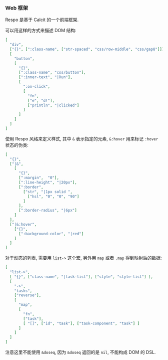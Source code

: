 
### Web 框架

Respo 是基于 Calcit 的一个前端框架.

可以用这样的方式来描述 DOM 结构:

```json
[
  "div",
  ["{}", [":class-name", ["str-spaced", "css/row-middle", "css/gap8"]]],
  [
    "button",
    [
      "{}",
      [":class-name", "css/button"],
      [":inner-text", "|Run"],
      [
        ":on-click",
        [
          "fn",
          ["e", "d!"],
          ["println", "|clicked"]
        ]
      ]
    ]
  ]
]
```

使用 Respo 风格来定义样式, 其中 `&` 表示指定的元素, `&:hover` 用来标记 `:hover` 状态的伪类:

```json
[
  "{}",
  ["|&",
    [
      "{}",
      [":margin",  "0"],
      [":line-height", "|20px"],
      [":border",
        ["str", "|1px solid ",
          ["hsl", "0", "0", "90"]
        ]
      ],
      [":border-radius", "|6px"]
    ]
  ],
  ["|&:hover",
    ["{}",
      [":background-color", "|red"]
    ]
  ]
]
```

对于动态的列表, 需要用 `list->` 这个宏, 另外用 `map` 或者 `.map` 得到映射后的数据:

```json
[
  "list->",
  [ "{}", ["class-name", "|task-list"], ["style", "style-list"] ],
  [
    "->",
    "tasks",
    ["reverse"],
    [
      "map",
      [
        "fn",
        ["task"],
        [ "[]", ["id", "task"], ["task-component", "task"] ]
      ]
    ]
  ]
]
```

注意这里不能使用 `&doseq`, 因为 `&doseq` 返回的是 `nil`, 不能构成 DOM 的 DSL.
